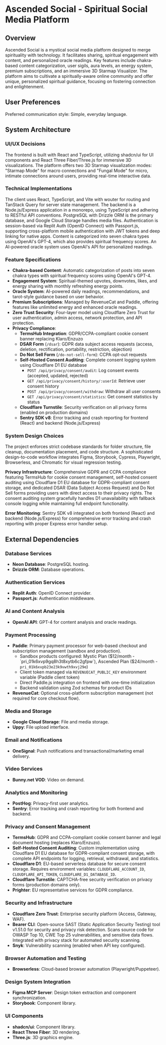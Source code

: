 # Ascended Social - Spiritual Social Media Platform

## Overview
Ascended Social is a mystical social media platform designed to merge spirituality with technology. It facilitates sharing, spiritual engagement with content, and personalized oracle readings. Key features include chakra-based content categorization, user sigils, aura levels, an energy system, premium subscriptions, and an immersive 3D Starmap Visualizer. The platform aims to cultivate a spiritually-aware online community and offer unique, personalized spiritual guidance, focusing on fostering connection and enlightenment.

## User Preferences
Preferred communication style: Simple, everyday language.

## System Architecture

### UI/UX Decisions
The frontend is built with React and TypeScript, utilizing shadcn/ui for UI components and React Three Fiber/Three.js for immersive 3D visualizations. The platform offers two 3D Starmap visualization modes: "Starmap Mode" for macro connections and "Fungal Mode" for micro, intimate connections around users, providing real-time interactive data.

### Technical Implementations
The client uses React, TypeScript, and Vite with wouter for routing and TanStack Query for server state management. The backend is a Node.js/Express application in a monorepo, using TypeScript and adhering to RESTful API conventions. PostgreSQL with Drizzle ORM is the primary database, and Google Cloud Storage handles media files. Authentication is session-based via Replit Auth (OpenID Connect) with Passport.js, supporting cross-platform mobile authentication with JWT tokens and deep linking for native apps. Content is categorized into seven chakra types using OpenAI's GPT-4, which also provides spiritual frequency scores. An AI-powered oracle system uses OpenAI's API for personalized readings.

### Feature Specifications
- **Chakra-based Content**: Automatic categorization of posts into seven chakra types with spiritual frequency scores using OpenAI's GPT-4.
- **Engagement System**: Spiritual-themed upvotes, downvotes, likes, and energy sharing with monthly refreshing energy points.
- **Oracle System**: AI-powered daily readings, recommendations, and tarot-style guidance based on user behavior.
- **Premium Subscriptions**: Managed by RevenueCat and Paddle, offering features like unlimited energy and enhanced oracle readings.
- **Zero Trust Security**: Four-layer model using Cloudflare Zero Trust for user authentication, admin access, network protection, and API protection.
- **Privacy Compliance**:
  - **TermsHub Integration**: GDPR/CCPA-compliant cookie consent banner replacing Klaro/Enzuzo
  - **DSAR Form** (`/dsar`): GDPR data subject access requests (access, deletion, rectification, portability, restriction, objection)
  - **Do Not Sell Form** (`/do-not-sell-form`): CCPA opt-out requests
  - **Self-Hosted Consent Auditing**: Complete consent logging system using Cloudflare D1 EU database
    - `POST /api/privacy/consent/audit`: Log consent events (accepted, updated, rejected)
    - `GET /api/privacy/consent/history/:userId`: Retrieve user consent history
    - `POST /api/privacy/consent/withdraw`: Withdraw all user consents
    - `GET /api/privacy/consent/statistics`: Get consent statistics by status
  - **Cloudflare Turnstile**: Security verification on all privacy forms (enabled on production domains)
  - **Sentry SDK v8**: Error tracking and crash reporting for frontend (React) and backend (Node.js/Express)

### System Design Choices
The project enforces strict codebase standards for folder structure, file cleanup, documentation placement, and code structure. A sophisticated design-to-code workflow integrates Figma, Storybook, Cypress, Playwright, Browserless, and Chromatic for visual regression testing. 

**Privacy Infrastructure**: Comprehensive GDPR and CCPA compliance featuring TermsHub for cookie consent management, self-hosted consent auditing using Cloudflare D1 EU database for GDPR-compliant consent storage, and dedicated DSAR (Data Subject Access Request) and Do Not Sell forms providing users with direct access to their privacy rights. The consent auditing system gracefully handles D1 unavailability with fallback console logging while maintaining full endpoint functionality.

**Error Monitoring**: Sentry SDK v8 integrated on both frontend (React) and backend (Node.js/Express) for comprehensive error tracking and crash reporting with proper Express error handler setup.

## External Dependencies

### Database Services
- **Neon Database**: PostgreSQL hosting.
- **Drizzle ORM**: Database operations.

### Authentication Services
- **Replit Auth**: OpenID Connect provider.
- **Passport.js**: Authentication middleware.

### AI and Content Analysis
- **OpenAI API**: GPT-4 for content analysis and oracle readings.

### Payment Processing
- **Paddle**: Primary payment processor for web-based checkout and subscription management (sandbox and production).
  - Sandbox products configured: Mystic Plan ($12/month - `pri_01k6xvp9gq8h3t8xytb6c2gfpw`), Ascended Plan ($24/month - `pri_01k6xvpb23e23k9vwth9xvj29e`)
  - Client token managed via `REVENUECAT_PUBLIC_KEY` environment variable (Paddle client token)
  - Direct Paddle.js integration on frontend with one-time initialization
  - Backend validation using Zod schemas for product IDs
- **RevenueCat**: Optional cross-platform subscription management (not required for core checkout flow).

### Media and Storage
- **Google Cloud Storage**: File and media storage.
- **Uppy**: File upload interface.

### Email and Notifications
- **OneSignal**: Push notifications and transactional/marketing email delivery.

### Video Services
- **Bunny.net VOD**: Video on demand.

### Analytics and Monitoring
- **PostHog**: Privacy-first user analytics.
- **Sentry**: Error tracking and crash reporting for both frontend and backend.

### Privacy and Consent Management
- **TermsHub**: GDPR and CCPA-compliant cookie consent banner and legal document hosting (replaces Klaro/Enzuzo).
- **Self-Hosted Consent Auditing**: Custom implementation using Cloudflare D1 EU database for GDPR-compliant consent storage, with complete API endpoints for logging, retrieval, withdrawal, and statistics.
- **Cloudflare D1**: EU-based serverless database for secure consent storage. Requires environment variables: `CLOUDFLARE_ACCOUNT_ID`, `CLOUDFLARE_API_TOKEN`, `CLOUDFLARE_D1_DATABASE_ID`.
- **Cloudflare Turnstile**: CAPTCHA-free security verification on privacy forms (production domains only).
- **Prighter**: EU representative services for GDPR compliance.

### Security and Infrastructure
- **Cloudflare Zero Trust**: Enterprise security platform (Access, Gateway, WAF).
- **Bearer CLI**: Open-source SAST (Static Application Security Testing) tool v1.51.0 for security and privacy risk detection. Scans source code for OWASP Top 10, CWE Top 25 vulnerabilities, and sensitive data flows. Integrated with privacy stack for automated security scanning.
- **Snyk**: Vulnerability scanning (enabled when API key configured).

### Browser Automation and Testing
- **Browserless**: Cloud-based browser automation (Playwright/Puppeteer).

### Design System Integration
- **Figma MCP Server**: Design token extraction and component synchronization.
- **Storybook**: Component library.

### UI Components
- **shadcn/ui**: Component library.
- **React Three Fiber**: 3D rendering.
- **Three.js**: 3D graphics engine.